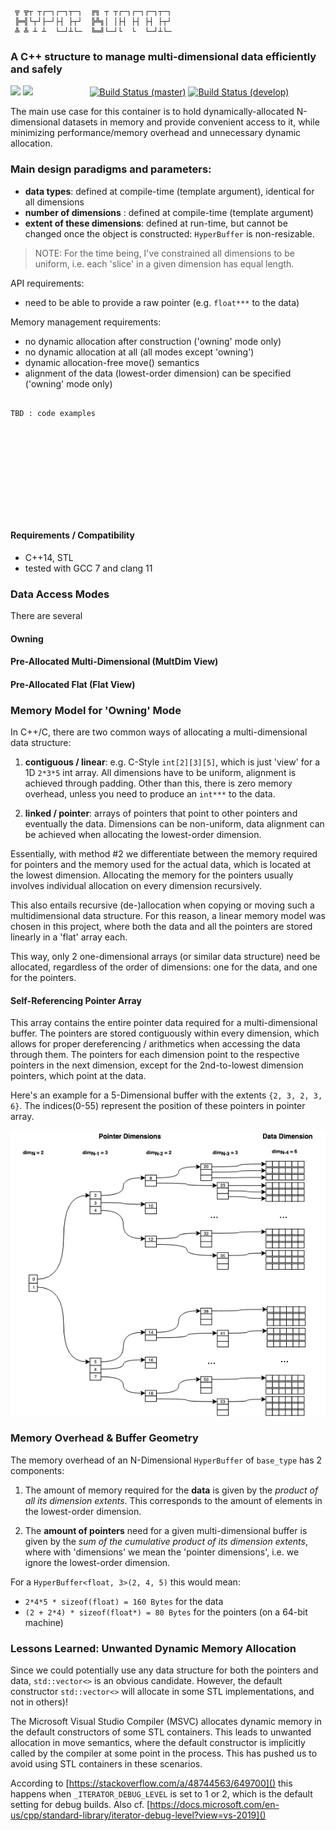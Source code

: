 ```
 ╦ ╦┬ ┬┌─┐┌─┐┬─┐  ╔╗ ┬ ┬┌─┐┌─┐┌─┐┬─┐
 ╠═╣└┬┘├─┘├┤ ├┬┘  ╠╩╗│ │├┤ ├┤ ├┤ ├┬┘
 ╩ ╩ ┴ ┴  └─┘┴└─  ╚═╝└─┘└  └  └─┘┴└─

```

### A C++ structure to manage multi-dimensional data efficiently and safely

![](https://img.shields.io/badge/dependencies-C++14,_STL-brightgreen)
![](https://img.shields.io/badge/source-header--only-brightgreen)
&nbsp;&nbsp;&nbsp;&nbsp;&nbsp;&nbsp;&nbsp;&nbsp;&nbsp;&nbsp;&nbsp;&nbsp;&nbsp;&nbsp;&nbsp;&nbsp;&nbsp;&nbsp;&nbsp;&nbsp;&nbsp;
[![Build Status (master)](https://travis-ci.com/Sidelobe/HyperBuffer.svg?branch=master)](https://travis-ci.com/Sidelobe/HyperBuffer)
[![Build Status (develop)](https://travis-ci.com/Sidelobe/HyperBuffer.svg?branch=develop)](https://travis-ci.com/Sidelobe/HyperBuffer)

The main use case for this container is to hold dynamically-allocated N-dimensional datasets in memory and provide convenient access to it, while minimizing performance/memory overhead and unnecessary dynamic allocation.

### Main design paradigms and parameters:

* **data types**: defined at compile-time (template argument), identical for all dimensions
* **number of dimensions** : defined at compile-time (template argument)
* **extent of these dimensions**: defined at run-time, but cannot be changed once the object is constructed: `HyperBuffer` is non-resizable.

>NOTE: For the time being, I've constrained all dimensions to be uniform, i.e. each 'slice' in a given dimension has equal length.

API requirements:

* need to be able to provide a raw pointer (e.g. `float***` to the data)

Memory management requirements:

* no dynamic allocation after construction ('owning' mode only)
* no dynamic allocation at all (all modes except 'owning')
* dynamic allocation-free move() semantics
* alignment of the data (lowest-order dimension) can be specified ('owning' mode only)
 

```

TBD : code examples











```

#### Requirements / Compatibility
 - C++14, STL
 - tested with GCC 7 and clang 11


 
### Data Access Modes
There are several

#### Owning



#### Pre-Allocated Multi-Dimensional (MultDim View)

#### Pre-Allocated Flat (Flat View)

### Memory Model for 'Owning' Mode
In C++/C, there are two common ways of allocating a multi-dimensional data structure:

1. **contiguous / linear**: e.g. C-Style `int[2][3][5]`, which is just 'view' for a 1D `2*3*5` int array. All dimensions have to be uniform, alignment is achieved through padding. Other than this, there is zero memory overhead, unless you need to produce an `int***` to the data.

1. **linked / pointer**: arrays of pointers that point to other pointers and eventually the data. Dimensions can be non-uniform, data alignment can be achieved when allocating the lowest-order dimension.

Essentially, with method \#2 we differentiate between the memory required for pointers and the memory used for the actual data, which is located at the lowest dimension. Allocating the memory for the pointers usually involves individual allocation on every dimension recursively.

This also entails recursive (de-)allocation when copying or moving such a multidimensional data structure. For this reason, a linear memory model was chosen in this project, where both the data and all the pointers are stored linearly in a 'flat' array each.

This way, only 2 one-dimensional arrays (or similar data structure) need be allocated, regardless of the order of dimensions: one for the data, and one for the pointers.

#### Self-Referencing Pointer Array
This array contains the entire pointer data required for a multi-dimensional buffer. The pointers are stored contiguously within every dimension, which allows for proper dereferencing / arithmetics when accessing the data through them. The pointers for each dimension point to the respective pointers in the next dimension, except for the 2nd-to-lowest dimension pointers, which point at the data.

Here's an example for a 5-Dimensional buffer with the extents `{2, 3, 2, 3, 6}`. The indices(0-55) represent the position of these pointers in pointer array.

![](docu/PointerArrayGeometry.png)

### Memory Overhead & Buffer Geometry
The memory overhead of an N-Dimensional `HyperBuffer` of `base_type` has 2 components:

1. The amount of memory required for the **data** is given by the *product of all its dimension extents*. This corresponds to the amount of elements in the lowest-order dimension.

1. The **amount of pointers** need for a given multi-dimensional buffer is given by the *sum of the cumulative product of its dimension extents*, where with 'dimensions' we mean the 'pointer dimensions', i.e. we ignore the lowest-order dimension.

For a `HyperBuffer<float, 3>(2, 4, 5)` this would mean:

* `2*4*5 * sizeof(float) = 160 Bytes` for the data
* `(2 + 2*4) * sizeof(float*) = 80 Bytes` for the pointers (on a 64-bit machine)



### Lessons Learned: Unwanted Dynamic Memory Allocation

Since we could potentially use any data structure for both the pointers and data, `std::vector<>` is an obvious candidate. However, the default constructor `std::vector<>` will allocate in some STL implementations, and not in others)!

The Microsoft Visual Studio Compiler (MSVC) allocates dynamic memory in the default constructors of some STL containers. This leads to unwanted allocation in move semantics, where the default constructor is implicitly called by the compiler at some point in the process. This has pushed us to avoid using STL containers in these scenarios.

 According to [https://stackoverflow.com/a/48744563/649700]() this happens when `_ITERATOR_DEBUG_LEVEL` is set to 1 or 2, which is the default setting for debug builds. Also cf. [https://docs.microsoft.com/en-us/cpp/standard-library/iterator-debug-level?view=vs-2019]()


